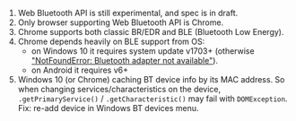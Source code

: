 1. Web Bluetooth API is still experimental, and spec is in draft.
2. Only browser supporting Web Bluetooth API is Chrome.
3. Chrome supports both classic BR/EDR and BLE (Bluetooth Low Energy).
4. Chrome depends heavily on BLE support from OS:
    - on Windows 10 it requires system update v1703+ (otherwise ["NotFoundError: Bluetooth adapter not available"](https://bugs.chromium.org/p/chromium/issues/detail?id=945182)).
    - on Android it requires v6+
5. Windows 10 (or Chrome) caching BT device info by its MAC address.
    So when changing services/characteristics on the device, `.getPrimaryService()` / `.getCharacteristic()` may fail with `DOMException`.  
    Fix: re-add device in Windows BT devices menu.
